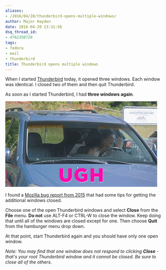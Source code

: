```yaml
---
aliases:
- /2016/04/20/thunderbird-opens-multiple-windows/
author: Major Hayden
date: 2016-04-20 13:31:56
dsq_thread_id:
- 4762350720
tags:
- fedora
- mail
- thunderbird
title: Thunderbird opens multiple windows
---
```


When I started [Thunderbird][1] today, it opened three windows. Each window was identical. I closed two of them and then quit Thunderbird.

As soon as I started Thunderbird, I had **three windows again**.

[<img src="/wp-content/uploads/2016/04/ugh.gif" alt="Ugh thunderbird!" width="480" height="270" class="aligncenter size-full wp-image-6157" />][2]

I found a [Mozilla bug report from 2015][3] that had some tips for getting the additional windows closed.

Choose one of the open Thunderbird windows and select **Close** from the **File** menu. **Do not** use ALT-F4 or CTRL-W to close the window. Keep doing that until all of the windows are closed except for one. Then choose **Quit** from the hamburger menu drop down.

At that point, start Thunderbird again and you should have only one open window.

_Note: You may find that one window does not respond to clicking **Close** - that's your root Thunderbird window and it cannot be closed. Be sure to close all of the others._

 [1]: https://www.mozilla.org/en-US/thunderbird/
 [2]: /wp-content/uploads/2016/04/ugh.gif
 [3]: https://bugzilla.mozilla.org/show_bug.cgi?id=531588#c12